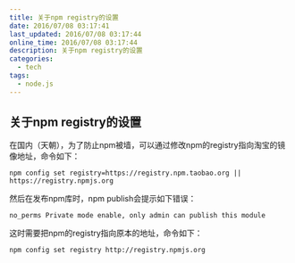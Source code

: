 ```yaml
---
title: 关于npm registry的设置
date: 2016/07/08 03:17:41
last_updated: 2016/07/08 03:17:44
online_time: 2016/07/08 03:17:44
description: 关于npm registry的设置
categories:
  - tech
tags:
  - node.js
---
```


## 关于npm registry的设置
在国内（天朝），为了防止npm被墙，可以通过修改npm的registry指向淘宝的镜像地址，命令如下：
```
npm config set registry=https://registry.npm.taobao.org || https://registry.npmjs.org
```

然后在发布npm库时，npm publish会提示如下错误：
```
no_perms Private mode enable, only admin can publish this module
```
这时需要把npm的registry指向原本的地址，命令如下：

```
npm config set registry http://registry.npmjs.org 
```
